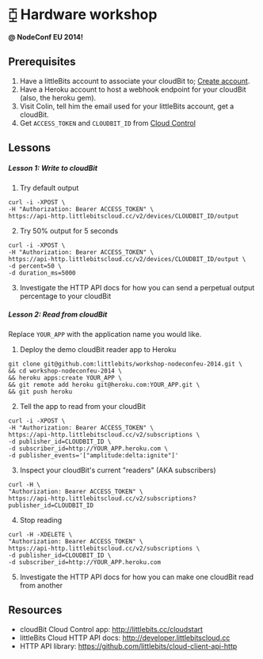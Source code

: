 # ⧮ Hardware workshop
**@ NodeConf EU 2014!**



## Prerequisites
1. Have a littleBits account to associate your cloudBit to; [Create account](https://littlebits.cc/signup).
2. Have a Heroku account to host a webhook endpoint for your cloudBit (also, the heroku gem).
3. Visit Colin, tell him the email used for your littleBits account, get a cloudBit.
4. Get `ACCESS_TOKEN` and `CLOUDBIT_ID` from [Cloud Control](control.littlebitscloud.cc)



## Lessons

##### Lesson 1: Write to cloudBit
1. Try default output
  ```
  curl -i -XPOST \
  -H "Authorization: Bearer ACCESS_TOKEN" \
  https://api-http.littlebitscloud.cc/v2/devices/CLOUDBIT_ID/output
  ````

2. Try 50% output for 5 seconds
  ```
  curl -i -XPOST \
  -H "Authorization: Bearer ACCESS_TOKEN" \
  https://api-http.littlebitscloud.cc/v2/devices/CLOUDBIT_ID/output \
  -d percent=50 \
  -d duration_ms=5000
  ```

3. Investigate the HTTP API docs for how you can send a perpetual output percentage to your cloudBit

##### Lesson 2: Read from cloudBit
Replace `YOUR_APP` with the application name you would like.

1. Deploy the demo cloudBit reader app to Heroku

  ```
  git clone git@github.com:littlebits/workshop-nodeconfeu-2014.git \
  && cd workshop-nodeconfeu-2014 \
  && heroku apps:create YOUR_APP \
  && git remote add heroku git@heroku.com:YOUR_APP.git \
  && git push heroku
  ```

2. Tell the app to read from your cloudBit

  ```
  curl -i -XPOST \
  -H "Authorization: Bearer ACCESS_TOKEN" \
  https://api-http.littlebitscloud.cc/v2/subscriptions \
  -d publisher_id=CLOUDBIT_ID \
  -d subscriber_id=http://YOUR_APP.heroku.com \
  -d publisher_events='["amplitude:delta:ignite"]'
  ```
3. Inspect your cloudBit's current "readers" (AKA subscribers)

  ```
  curl -H \
  "Authorization: Bearer ACCESS_TOKEN" \
  https://api-http.littlebitscloud.cc/v2/subscriptions?publisher_id=CLOUDBIT_ID
  ```
4. Stop reading

  ```
  curl -H -XDELETE \
  "Authorization: Bearer ACCESS_TOKEN" \
  https://api-http.littlebitscloud.cc/v2/subscriptions \
  -d publisher_id=CLOUDBIT_ID \
  -d subscriber_id=http://YOUR_APP.heroku.com
  ```
5. Investigate the HTTP API docs for how you can make one cloudBit read from another



## Resources
- cloudBit Cloud Control app: http://littlebits.cc/cloudstart
- littleBits Cloud HTTP API docs: http://developer.littlebitscloud.cc
- HTTP API library: https://github.com/littlebits/cloud-client-api-http